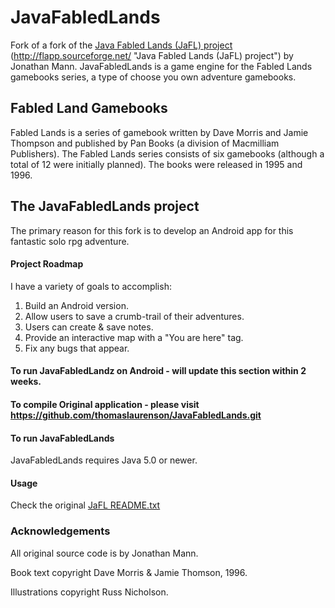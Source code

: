 # JavaFabledLands

Fork of a fork of the [Java Fabled Lands (JaFL) project](https://github.com/thomaslaurenson/JavaFabledLands.git`) (http://flapp.sourceforge.net/ "Java Fabled Lands (JaFL) project") by Jonathan Mann. JavaFabledLands is a game engine for the Fabled Lands gamebooks series, a type of choose you own adventure gamebooks.

## Fabled Land Gamebooks

Fabled Lands is a series of gamebook written by Dave Morris and Jamie Thompson and published by Pan Books (a division of Macmilliam Publishers). The Fabled Lands series consists of six gamebooks (although a total of 12 were initially planned). The books were released in 1995 and 1996.

## The JavaFabledLands project
The primary reason for this fork is to develop an Android app for this fantastic solo rpg adventure.

#### Project Roadmap

I have a variety of goals to accomplish:

1. Build an Android version.
2. Allow users to save a crumb-trail of their adventures.
3. Users can create & save notes.
4. Provide an interactive map with a "You are here" tag.
5. Fix any bugs that appear.

#### To run JavaFabledLandz on Android - will update this section within 2 weeks.

#### To compile Original application - please visit https://github.com/thomaslaurenson/JavaFabledLands.git

#### To run JavaFabledLands

JavaFabledLands requires Java 5.0 or newer.

#### Usage

Check the original [JaFL README.txt](http://sourceforge.net/p/flapp/code/HEAD/tree/trunk/README.txt "Java Fabled Lands (JaFL) README.txt")

### Acknowledgements

All original source code is by Jonathan Mann.

Book text copyright Dave Morris & Jamie Thomson, 1996.

Illustrations copyright Russ Nicholson.
